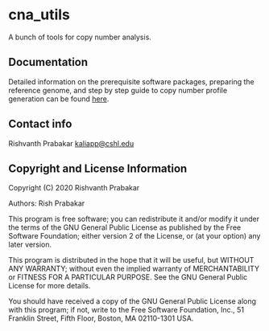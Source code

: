 # cna_utils
A bunch of tools for copy number analysis.

## Documentation
Detailed information on the prerequisite software packages, preparing
the reference genome, and step by step guide to copy number profile
generation can be found
[here](https://github.com/rishvanth-kp/cna_utils/blob/master/docs/cnv_pipeline_manual.pdf).

## Contact info
Rishvanth Prabakar
kaliapp@cshl.edu

## Copyright and License Information
Copyright (C) 2020 Rishvanth Prabakar

Authors: Rish Prabakar

This program is free software; you can redistribute it and/or modify
it under the terms of the GNU General Public License as published by
the Free Software Foundation; either version 2 of the License, or
(at your option) any later version.

This program is distributed in the hope that it will be useful,
but WITHOUT ANY WARRANTY; without even the implied warranty of
MERCHANTABILITY or FITNESS FOR A PARTICULAR PURPOSE.  See the
GNU General Public License for more details.

You should have received a copy of the GNU General Public License along
with this program; if not, write to the Free Software Foundation, Inc.,
51 Franklin Street, Fifth Floor, Boston, MA 02110-1301 USA.

